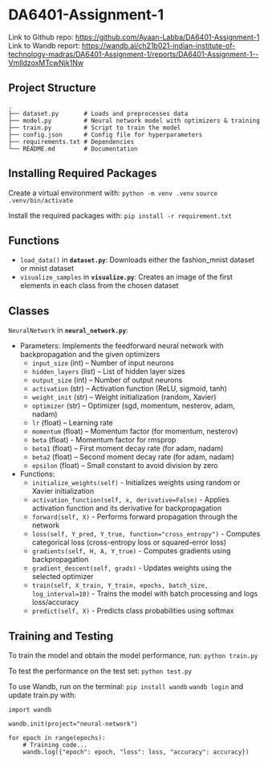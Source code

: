 # DA6401-Assignment-1
Link to Github repo: https://github.com/Ayaan-Labba/DA6401-Assignment-1
Link to Wandb report: https://wandb.ai/ch21b021-indian-institute-of-technology-madras/DA6401-Assignment-1/reports/DA6401-Assignment-1--VmlldzoxMTcwNjk1Nw


## Project Structure
```
.
├── dataset.py       # Loads and preprocesses data
├── model.py         # Neural network model with optimizers & training
├── train.py         # Script to train the model
├── config.json      # Config file for hyperparameters
├── requirements.txt # Dependencies
└── README.md        # Documentation
```


## Installing Required Packages

Create a virtual environment with:
`python -m venv .venv`
`source .venv/bin/activate`

Install the required packages with:
`pip install -r requirement.txt`


## Functions
- `load_data()` in **`dataset.py`**: Downloads either the fashion_mnist dataset or mnist dataset
- `visualize_samples` in **`visualize.py`**: Creates an image of the first elements in each class from the chosen dataset


## Classes
`NeuralNetwork` in **`neural_network.py`**:
- Parameters: Implements the feedforward neural network with backpropagation and the given optimizers
    - `input_size` (int) – Number of input neurons
    - `hidden_layers` (list) – List of hidden layer sizes
    - `output_size` (int) – Number of output neurons
    - `activation` (str) – Activation function (ReLU, sigmoid, tanh)
    - `weight_init` (str) – Weight initialization (random, Xavier)
    - `optimizer` (str) – Optimizer (sgd, momentum, nesterov, adam, nadam)
    - `lr` (float) – Learning rate
    - `momentum` (float) – Momentum factor (for momentum, nesterov)
    - `beta` (float) - Momentum factor for rmsprop
    - `beta1` (float) – First moment decay rate (for adam, nadam)
    - `beta2` (float) – Second moment decay rate (for adam, nadam)
    - `epsilon` (float) – Small constant to avoid division by zero
- Functions:
    - `initialize_weights(self)` - Initializes weights using random or Xavier initialization
    - `activation_function(self, x, derivative=False)` - Applies activation function and its derivative for backpropagation
    - `forward(self, X)` - Performs forward propagation through the network
    - `loss(self, Y_pred, Y_true, function="cross_entropy")` - Computes categorical loss (cross-entropy loss or squared-error loss)
    - `gradients(self, H, A, Y_true)` - Computes gradients using backpropagation
    - `gradient_descent(self, grads)` - Updates weights using the selected optimizer
    - `train(self, X_train, Y_train, epochs, batch_size, log_interval=10)` - Trains the model with batch processing and logs loss/accuracy
    - `predict(self, X)` - Predicts class probabilities using softmax


## Training and Testing
To train the model and obtain the model performance, run:
`python train.py`

To test the performance on the test set:
`python test.py`

To use Wandb, run on the terminal:
`pip install wandb`
`wandb login`
and update train.py with:

```
import wandb

wandb.init(project="neural-network")

for epoch in range(epochs):
    # Training code...
    wandb.log({"epoch": epoch, "loss": loss, "accuracy": accuracy})

```
